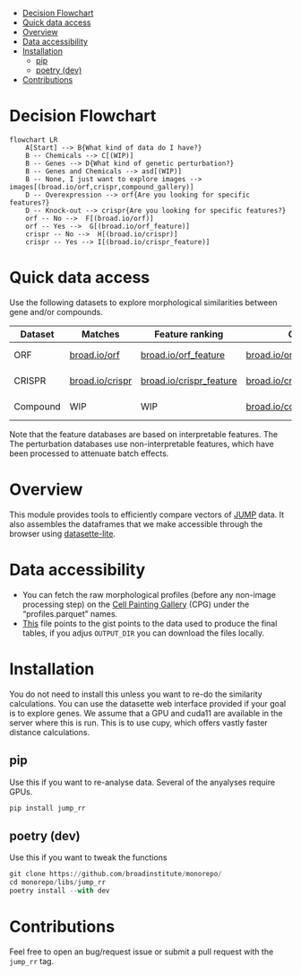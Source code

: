 - [Decision Flowchart](#Decision%20Flowchart)
- [Quick data access](#Quick%20data%20access)
- [Overview](#Overview)
- [Data accessibility](#Data%20accessibility)
- [Installation](#Installation)
  - [pip](#pip)
  - [poetry (dev)](#poetry%20%28dev%29)
- [Contributions](#Contributions)



<a id="Decision%20Flowchart"></a>

# Decision Flowchart

```mermaid
flowchart LR
    A[Start] --> B{What kind of data do I have?}
    B -- Chemicals --> C[(WIP)]
    B -- Genes --> D{What kind of genetic perturbation?}
    B -- Genes and Chemicals --> asd[(WIP)]
    B -- None, I just want to explore images --> images[(broad.io/orf,crispr,compound_gallery)]
    D -- Overexpression --> orf{Are you looking for specific features?}
    D -- Knock-out --> crispr{Are you looking for specific features?}
    orf -- No -->  F[(broad.io/orf)]
    orf -- Yes -->  G[(broad.io/orf_feature)]
    crispr -- No -->  H[(broad.io/crispr)]
    crispr -- Yes --> I[(broad.io/crispr_feature)]
```


<a id="Quick%20data%20access"></a>

# Quick data access

Use the following datasets to explore morphological similarities between gene and/or compounds.

| Dataset  | Matches                                    | Feature ranking                                       | Gallery                                                         | Description         |
|-------- |------------------------------------------ |----------------------------------------------------- |--------------------------------------------------------------- |------------------- |
| ORF      | [broad.io/orf](https://broad.io/orf)       | [broad.io/orf\_feature](https://broad.io/orf_feature) | [broad.io/orf\_gallery](https://broad.io/orf_gallery)           | Gene overexpression |
| CRISPR   | [broad.io/crispr](https://broad.io/crispr) | [broad.io/crispr\_feature](https://broad.io/crispr)   | [broad.io/crispr\_gallery](https://broad.io/crispr_gallery)     | Gene knock-out      |
| Compound | WIP                                        | WIP                                                   | [broad.io/compound\_gallery](https://broad.io/compound_gallery) | Chemical compounds  |

Note that the feature databases are based on interpretable features. The The perturbation databases use non-interpretable features, which have been processed to attenuate batch effects.


<a id="Overview"></a>

# Overview

This module provides tools to efficiently compare vectors of [JUMP](https://jump-cellpainting.broadinstitute.org/) data. It also assembles the dataframes that we make accessible through the browser using [datasette-lite](https://github.com/simonw/datasette-lite).


<a id="Data%20accessibility"></a>

# Data accessibility

-   You can fetch the raw morphological profiles (before any non-image processing step) on the [Cell Painting Gallery](https://cellpainting-gallery.s3.amazonaws.com/index.html#cpg0016-jump-assembled/source_all/workspace/profiles) (CPG) under the &ldquo;profiles.parquet&rdquo; names.
-   [This](https://github.com/broadinstitute/monorepo/tree/452543be5f17a626a3964b8b90984a9502952a06/libs/jump_rr/tools/download_profiles.org) file points to the gist points to the data used to produce the final tables, if you adjus `OUTPUT_DIR` you can download the files locally.


<a id="Installation"></a>

# Installation

You do not need to install this unless you want to re-do the similarity calculations. You can use the datasette web interface provided if your goal is to explore genes. We assume that a GPU and cuda11 are available in the server where this is run. This is to use cupy, which offers vastly faster distance calculations.


<a id="pip"></a>

## pip

Use this if you want to re-analyse data. Several of the anyalyses require GPUs.

```python
pip install jump_rr
```


<a id="poetry%20%28dev%29"></a>

## poetry (dev)

Use this if you want to tweak the functions

```python
git clone https://github.com/broadinstitute/monorepo/
cd monorepo/libs/jump_rr
poetry install --with dev
```


<a id="Contributions"></a>

# Contributions

Feel free to open an bug/request issue or submit a pull request with the `jump_rr` tag.
